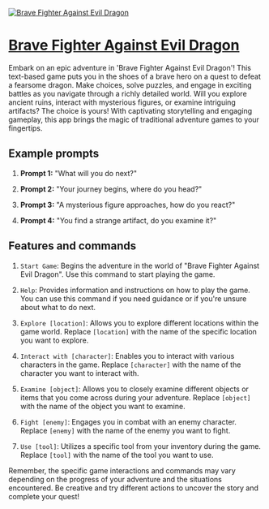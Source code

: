 [![Brave Fighter Against Evil Dragon](https://files.oaiusercontent.com/file-ixAXpiM8Noo6BJ5KaAWn5ZH9?se=2123-10-17T11%3A04%3A00Z&sp=r&sv=2021-08-06&sr=b&rscc=max-age%3D31536000%2C%20immutable&rscd=attachment%3B%20filename%3D03da3609-f680-4bbb-a68a-8124b84fa10f.png&sig=zN0FGL3S5twWEZId%2BeH8ncQAga0r7n1o3nyo%2BiKKivU%3D)](https://chat.openai.com/g/g-7ydMe8Vhd-brave-fighter-against-evil-dragon)

# [Brave Fighter Against Evil Dragon](https://chat.openai.com/g/g-7ydMe8Vhd-brave-fighter-against-evil-dragon)

Embark on an epic adventure in 'Brave Fighter Against Evil Dragon'! This text-based game puts you in the shoes of a brave hero on a quest to defeat a fearsome dragon. Make choices, solve puzzles, and engage in exciting battles as you navigate through a richly detailed world. Will you explore ancient ruins, interact with mysterious figures, or examine intriguing artifacts? The choice is yours! With captivating storytelling and engaging gameplay, this app brings the magic of traditional adventure games to your fingertips.

## Example prompts

1. **Prompt 1:** "What will you do next?"

2. **Prompt 2:** "Your journey begins, where do you head?"

3. **Prompt 3:** "A mysterious figure approaches, how do you react?"

4. **Prompt 4:** "You find a strange artifact, do you examine it?"

## Features and commands

1. `Start Game`: Begins the adventure in the world of "Brave Fighter Against Evil Dragon". Use this command to start playing the game.

2. `Help`: Provides information and instructions on how to play the game. You can use this command if you need guidance or if you're unsure about what to do next.

3. `Explore [location]`: Allows you to explore different locations within the game world. Replace `[location]` with the name of the specific location you want to explore.

4. `Interact with [character]`: Enables you to interact with various characters in the game. Replace `[character]` with the name of the character you want to interact with.

5. `Examine [object]`: Allows you to closely examine different objects or items that you come across during your adventure. Replace `[object]` with the name of the object you want to examine.

6. `Fight [enemy]`: Engages you in combat with an enemy character. Replace `[enemy]` with the name of the enemy you want to fight.

7. `Use [tool]`: Utilizes a specific tool from your inventory during the game. Replace `[tool]` with the name of the tool you want to use.

Remember, the specific game interactions and commands may vary depending on the progress of your adventure and the situations encountered. Be creative and try different actions to uncover the story and complete your quest!